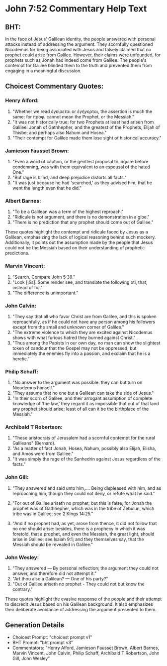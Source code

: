 # John 7:52 Commentary Help Text

## BHT:
In the face of Jesus' Galilean identity, the people answered with personal attacks instead of addressing the argument. They scornfully questioned Nicodemus for being associated with Jesus and falsely claimed that no prophet could arise from Galilee. However, their claims were unfounded, for prophets such as Jonah had indeed come from Galilee. The people's contempt for Galilee blinded them to the truth and prevented them from engaging in a meaningful discussion.

## Choicest Commentary Quotes:
### Henry Alford:
1. "Whether we read ἐγείρεται or ἐγήγερται, the assertion is much the same: for προφ. cannot mean the Prophet, or the Messiah."
2. "It was not historically true; for two Prophets at least had arisen from Galilee: Jonah of Gathhepher, and the greatest of the Prophets, Elijah of Thisbe; and perhaps also Nahum and Hosea."
3. "Their contempt for Galilee made them lose sight of historical accuracy."

### Jamieson Fausset Brown:
1. "Even a word of caution, or the gentlest proposal to inquire before condemning, was with them equivalent to an espousal of the hated One."
2. "But rage is blind, and deep prejudice distorts all facts."
3. "It was just because he had 'searched,' as they advised him, that he went the length even that he did."

### Albert Barnes:
1. "To be a Galilean was a term of the highest reproach."
2. "Ridicule is not argument, and there is no demonstration in a gibe."
3. "There is no prediction that any prophet should come out of Galilee."

These quotes highlight the contempt and ridicule faced by Jesus as a Galilean, emphasizing the lack of logical reasoning behind such mockery. Additionally, it points out the assumption made by the people that Jesus could not be the Messiah based on their understanding of prophetic predictions.

### Marvin Vincent:
1. "Search. Compare John 5:39." 
2. "Look [ιδε]. Some render see, and translate the following oti, that, instead of for."
3. "The difference is unimportant."

### John Calvin:
1. "They say that all who favor Christ are from Galilee, and this is spoken reproachfully, as if he could not have any person among his followers except from the small and unknown corner of Galilee."
2. "The extreme violence to which they are excited against Nicodemus shows with what furious hatred they burned against Christ."
3. "Thus among the Papists in our own day, no man can show the slightest token of candour that the Gospel may not be oppressed, but immediately the enemies fly into a passion, and exclaim that he is a heretic."

### Philip Schaff:
1. "No answer to the argument was possible: they can but turn on Nicodemus himself."
2. "They assume that no one but a Galilean can take the side of Jesus."
3. "In their scorn of Galilee, and their arrogant assumption of complete knowledge of 'the law,' they regard it as impossible that out of that land any prophet should arise; least of all can it be the birthplace of the Messiah."

### Archibald T Robertson:
1. "These aristocrats of Jerusalem had a scornful contempt for the rural Galileans" (Bernard).
2. "As a matter of fact Jonah, Hosea, Nahum, possibly also Elijah, Elisha, and Amos were from Galilee."
3. "It was simply the rage of the Sanhedrin against Jesus regardless of the facts."

### John Gill:
1. "They answered and said unto him,.... Being displeased with him, and as reproaching him, though they could not deny, or refute what he said." 

2. "For out of Galilee ariseth no prophet; but this is false, for Jonah the prophet was of Gathhepher, which was in the tribe of Zebulun, which tribe was in Galilee; see 2 Kings 14:25." 

3. "And if no prophet had, as yet, arose from thence, it did not follow that no one should arise: besides, there is a prophecy in which it was foretold, that a prophet, and even the Messiah, the great light, should arise in Galilee; see Isaiah 9:1; and they themselves say, that the Messiah should be revealed in Galilee."

### John Wesley:
1. "They answered — By personal reflection; the argument they could not answer, and therefore did not attempt it."
2. "Art thou also a Galilean? — One of his party?"
3. "Out of Galilee ariseth no prophet - They could not but know the contrary."

These quotes highlight the evasive response of the people and their attempt to discredit Jesus based on his Galilean background. It also emphasizes their deliberate avoidance of addressing the argument presented to them.


## Generation Details
- Choicest Prompt: "choicest prompt v1"
- BHT Prompt: "bht prompt v3"
- Commentators: "Henry Alford, Jamieson Fausset Brown, Albert Barnes, Marvin Vincent, John Calvin, Philip Schaff, Archibald T Robertson, John Gill, John Wesley"
